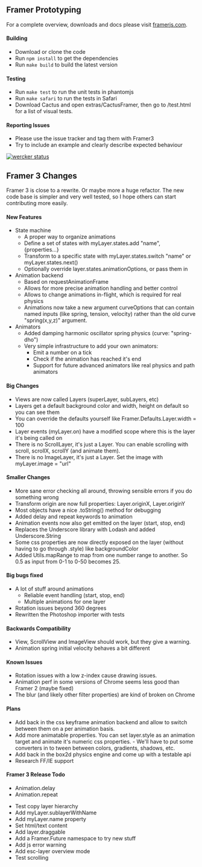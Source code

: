 ## Framer Prototyping

For a complete overview, downloads and docs please visit [framerjs.com](http://www.framerjs.com).

#### Building

- Download or clone the code
- Run `npm install` to get the dependencies
- Run `make build` to build the latest version

#### Testing

- Run `make test` to run the unit tests in phantomjs
- Run `make safari` to run the tests in Safari
- Download Cactus and open extras/CactusFramer, then go to /test.html for a list of visual tests.

#### Reporting Issues

- Please use the issue tracker and tag them with Framer3
- Try to include an example and clearly describe expected behaviour

[![wercker status](https://app.wercker.com/status/8e5d02248bfd387acebdf177fba5f6b1/m/framer3 "wercker status")](https://app.wercker.com/project/bykey/8e5d02248bfd387acebdf177fba5f6b1)

## Framer 3 Changes

Framer 3 is close to a rewrite. Or maybe more a huge refactor. The new code base is simpler and very well tested, so I hope others can start contributing more easily.

#### New Features

- State machine
  - A proper way to organize animations
  - Define a set of states with myLayer.states.add "name", {properties...}
  - Transform to a specific state with myLayer.states.switch "name" or myLayer.states.next()
  - Optionally override layer.states.animationOptions, or pass them in 
- Animation backend
  - Based on requestAnimationFrame
  - Allows for more precise animation handling and better control
  - Allows to change animations in-flight, which is required for real physics
  - Animations now take a new argument curveOptions that can contain named inputs (like spring, tension, velocity) rather than the old curve "spring(x,y,z)" argument.
- Animators
  - Added damping harmonic oscillator spring physics (curve: "spring-dho")
  - Very simple infrastructure to add your own animators:
    - Emit a number on a tick
    - Check if the animation has reached it's end
    - Support for future advanced animators like real physics and path animators

#### Big Changes

- Views are now called Layers (superLayer, subLayers, etc)
- Layers get a default background color and width, height on default so you can see them
- You can override the defaults yourself like Framer.Defaults.Layer.width = 100
- Layer events (myLayer.on) have a modified scope where this is the layer it's being called on
- There is no ScrollLayer, it's just a Layer. You can enable scrolling with scroll, scrollX, scrollY (and animate them).
- There is no ImageLayer, it's just a Layer. Set the image with myLayer.image = "url"

#### Smaller Changes

- More sane error checking all around, throwing sensible errors if you do something wrong
- Transform origin are now full properties: Layer.originX, Layer.originY
- Most objects have a nice .toString() method for debugging
- Added delay and repeat keywords to animation
- Animation events now also get emitted on the layer (start, stop, end)
- Replaces the Underscore library with Lodash and added Underscore.String
- Some css properties are now directly exposed on the layer (without having to go through .style) like backgroundColor
- Added Utils.mapRange to map from one number range to another. So 0.5 as input from 0-1 to 0-50 becomes 25.

#### Big bugs fixed

- A lot of stuff around animations
  - Reliable event handling (start, stop, end)
  - Multiple animations for one layer
- Rotation issues beyond 360 degrees
- Rewritten the Photoshop importer with tests

#### Backwards Compatibility

- View, ScrollView and ImageView should work, but they give a warning.
- Animation spring initial velocity behaves a bit different

#### Known Issues

- Rotation issues with a low z-index cause drawing issues.
- Animation perf in some versions of Chrome seems less good than Framer 2 (maybe fixed)
- The blur (and likely other filter properties) are kind of broken on Chrome

#### Plans

- Add back in the css keyframe animation backend and allow to switch between them on a per animation basis.
- Add more animatable properties. You can set layer.style as an animation target and animate it's numeric css properties. - We'll have to put some converters in to tween between colors, gradients, shadows, etc.
- Add back in the box2d physics engine and come up with a testable api
- Research FF/IE support

#### Framer 3 Release Todo

+ Animation.delay
+ Animation.repeat
- Test copy layer hierarchy
- Add myLayer.sublayerWithName
- Add myLayer.name property
- Set html/text content
- Add layer.draggable
- Add a Framer.Future namespace to try new stuff
- Add js error warning
- Add esc-layer overview mode
- Test scrolling

